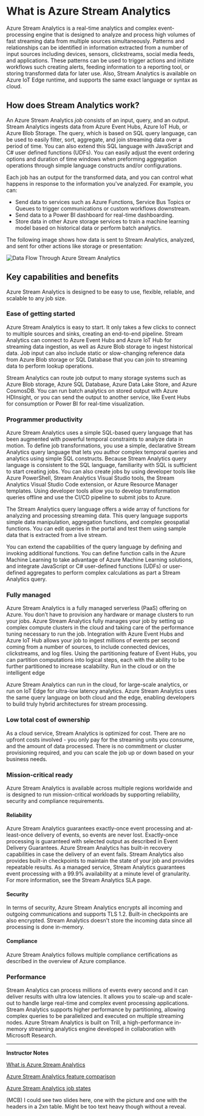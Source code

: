 # What is Azure Stream Analytics

Azure Stream Analytics is a real-time analytics and complex event-processing engine that is designed to analyze and process high volumes of fast streaming data from multiple sources simultaneously. Patterns and relationships can be identified in information extracted from a number of input sources including devices, sensors, clickstreams, social media feeds, and applications. These patterns can be used to trigger actions and initiate workflows such creating alerts, feeding information to a reporting tool, or storing transformed data for later use. Also, Stream Analytics is available on Azure IoT Edge runtime, and supports the same exact language or syntax as cloud.

## How does Stream Analytics work?

An Azure Stream Analytics *job* consists of an input, query, and an output. Stream Analytics ingests data from Azure Event Hubs, Azure IoT Hub, or Azure Blob Storage. The query, which is based on SQL query language, can be used to easily filter, sort, aggregate, and join streaming data over a period of time. You can also extend this SQL language with JavaScript and C# user defined functions (UDFs). You can easily adjust the event ordering options and duration of time windows when preforming aggregation operations through simple language constructs and/or configurations.

Each job has an output for the transformed data, and you can control what happens in response to the information you've analyzed. For example, you can:

* Send data to services such as Azure Functions, Service Bus Topics or Queues to trigger communications or custom workflows downstream.
* Send data to a Power BI dashboard for real-time dashboarding.
* Store data in other Azure storage services to train a machine learning model based on historical data or perform batch analytics.

The following image shows how data is sent to Stream Analytics, analyzed, and sent for other actions like storage or presentation:

![Data Flow Through Azure Stream Analytics](../../Linked_Image_Files/M04_L05_DataFlowThroughAzureStreamAnalytics.png)

## Key capabilities and benefits

Azure Stream Analytics is designed to be easy to use, flexible, reliable, and scalable to any job size.

### Ease of getting started

Azure Stream Analytics is easy to start. It only takes a few clicks to connect to multiple sources and sinks, creating an end-to-end pipeline. Stream Analytics can connect to Azure Event Hubs and Azure IoT Hub for streaming data ingestion, as well as Azure Blob storage to ingest historical data. Job input can also include static or slow-changing reference data from Azure Blob storage or SQL Database that you can join to streaming data to perform lookup operations.

Stream Analytics can route job output to many storage systems such as Azure Blob storage, Azure SQL Database, Azure Data Lake Store, and Azure CosmosDB. You can run batch analytics on stored output with Azure HDInsight, or you can send the output to another service, like Event Hubs for consumption or Power BI for real-time visualization.

### Programmer productivity

Azure Stream Analytics uses a simple SQL-based query language that has been augmented with powerful temporal constraints to analyze data in motion. To define job transformations, you use a simple, declarative Stream Analytics query language that lets you author complex temporal queries and analytics using simple SQL constructs. Because Stream Analytics query language is consistent to the SQL language, familiarity with SQL is sufficient to start creating jobs. You can also create jobs by using developer tools like Azure PowerShell, Stream Analytics Visual Studio tools, the Stream Analytics Visual Studio Code extension, or Azure Resource Manager templates. Using developer tools allow you to develop transformation queries offline and use the CI/CD pipeline to submit jobs to Azure.

The Stream Analytics query language offers a wide array of functions for analyzing and processing streaming data. This query language supports simple data manipulation, aggregation functions, and complex geospatial functions. You can edit queries in the portal and test them using sample data that is extracted from a live stream.

You can extend the capabilities of the query language by defining and invoking additional functions. You can define function calls in the Azure Machine Learning to take advantage of Azure Machine Learning solutions, and integrate JavaScript or C# user-defined functions (UDFs) or user-defined aggregates to perform complex calculations as part a Stream Analytics query.

### Fully managed

Azure Stream Analytics is a fully managed serverless (PaaS) offering on Azure. You don’t have to provision any hardware or manage clusters to run your jobs. Azure Stream Analytics fully manages your job by setting up complex compute clusters in the cloud and taking care of the performance tuning necessary to run the job. Integration with Azure Event Hubs and Azure IoT Hub allows your job to ingest millions of events per second coming from a number of sources, to include connected devices, clickstreams, and log files. Using the partitioning feature of Event Hubs, you can partition computations into logical steps, each with the ability to be further partitioned to increase scalability.
Run in the cloud or on the intelligent edge

Azure Stream Analytics can run in the cloud, for large-scale analytics, or run on IoT Edge for ultra-low latency analytics. Azure Stream Analytics uses the same query language on both cloud and the edge, enabling developers to build truly hybrid architectures for stream processing.

### Low total cost of ownership

As a cloud service, Stream Analytics is optimized for cost. There are no upfront costs involved - you only pay for the streaming units you consume, and the amount of data processed. There is no commitment or cluster provisioning required, and you can scale the job up or down based on your business needs.

### Mission-critical ready

Azure Stream Analytics is available across multiple regions worldwide and is designed to run mission-critical workloads by supporting reliability, security and compliance requirements.

#### Reliability

Azure Stream Analytics guarantees exactly-once event processing and at-least-once delivery of events, so events are never lost. Exactly-once processing is guaranteed with selected output as described in Event Delivery Guarantees.
Azure Stream Analytics has built-in recovery capabilities in case the delivery of an event fails. Stream Analytics also provides built-in checkpoints to maintain the state of your job and provides repeatable results.
As a managed service, Stream Analytics guarantees event processing with a 99.9% availability at a minute level of granularity. For more information, see the Stream Analytics SLA page.

#### Security

In terms of security, Azure Stream Analytics encrypts all incoming and outgoing communications and supports TLS 1.2. Built-in checkpoints are also encrypted. Stream Analytics doesn't store the incoming data since all processing is done in-memory.

#### Compliance

Azure Stream Analytics follows multiple compliance certifications as described in the overview of Azure compliance.

### Performance

Stream Analytics can process millions of events every second and it can deliver results with ultra low latencies. It allows you to scale-up and scale-out to handle large real-time and complex event processing applications. Stream Analytics supports higher performance by partitioning, allowing complex queries to be parallelized and executed on multiple streaming nodes. Azure Stream Analytics is built on Trill, a high-performance in-memory streaming analytics engine developed in collaboration with Microsoft Research.

---

**Instructor Notes**

[What is Azure Stream Analytics](https://docs.microsoft.com/en-us/azure/stream-analytics/stream-analytics-introduction)

[Azure Stream Analytics feature comparison](https://docs.microsoft.com/en-us/azure/stream-analytics/feature-comparison)

[Azure Stream Analytics job states](https://docs.microsoft.com/en-us/azure/stream-analytics/job-states)

(MCB) I could see two slides here, one with the picture and one with the headers in a 2xn table.  Might be too text heavy though without a reveal.